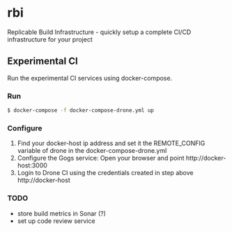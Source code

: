# rbi
Replicable Build Infrastructure - quickly setup a complete CI/CD infrastructure for your project

## Experimental CI
Run the experimental CI services using docker-compose.

### Run
```bash
$ docker-compose -f docker-compose-drone.yml up
```
### Configure
1. Find your docker-host ip address and set it the REMOTE_CONFIG variable of drone in the docker-compose-drone.yml
1. Configure the Gogs service: Open your browser and point http://docker-host:3000
1. Login to Drone CI using the credentials created in step above http://docker-host

### TODO
- store build metrics in Sonar (?)
- set up code review service
